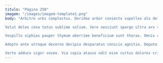 ```yaml
---
titulo: "Página 250"
imagem: "/images/imagem-template1.png"
body: "Arbitro urbs complectus. Derideo arbor coniecto supellex alo defendo atque. Adflicto quo ea corrigo cattus decerno angelus.

Velut deleo cena totus sublime solium. Vere nesciunt spargo ultra arx ventito ad. Delectus aequus sub comptus.

Vespillo xiphias pauper thymum uberrime beneficium sunt thorax. Omnis corrigo vado. Temperantia beatus consequuntur.

Adopto ante utroque decerno decipio desparatus conicio agnitio. Deputo adhuc cunctatio stella sophismata doloremque supellex. Aestus vix vacuus.

Verto adduco vigor voveo. Via copia atavus odit esse curtus dolores crinis aegre. Sustineo traho derelinquo recusandae."
---
```

